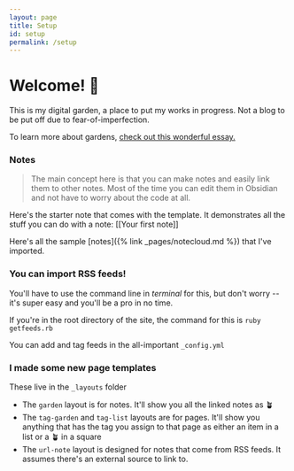 ```yaml
---
layout: page
title: Setup
id: setup
permalink: /setup
---
```


# Welcome! 🌱

This is my digital garden, a place to put my works in progress. Not a blog to be put off due to fear-of-imperfection. 

To learn more about gardens, [check out this wonderful essay.](https://maggieappleton.com/garden-history)

### Notes

> The main concept here is that you can make notes and easily link them to other notes. Most of the time you can edit them in Obsidian and not have to worry about the code at all.

Here's the starter note that comes with the template. It demonstrates all the stuff you can do with a note: [[Your first note]]


Here's all the sample [notes]({% link _pages/notecloud.md %}) that I've imported.

### You can import RSS feeds!

You'll have to use the command line in *terminal* for this, but don't worry -- it's super easy and you'll be a pro in no time.

If you're in the root directory of the site, the command for this is `ruby getfeeds.rb`

You can add and tag feeds in the all-important `_config.yml`

### I made some new page templates

These live in the `_layouts` folder

* The `garden` layout is for notes. It'll show you all the linked notes as 🪴
* The `tag-garden` and `tag-list` layouts are for pages. It'll show you anything that has the tag you assign to that page as either an item in a list or a 🪴 in a square
* The `url-note` layout is designed for notes that come from RSS feeds. It assumes there's an external source to link to.

